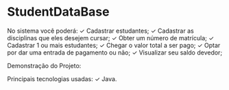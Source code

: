 # StudentDataBase

No sistema você poderá:
✓ Cadastrar estudantes;
✓ Cadastrar as disciplinas que eles desejem cursar;
✓ Obter um número de matrícula;
✓ Cadastrar 1 ou mais estudantes;
✓ Chegar o valor total a ser pago;
✓ Optar por dar uma entrada de pagamento ou não;
✓ Visualizar seu saldo devedor;

Demonstração do Projeto:









Principais tecnologias usadas:
✓ Java.
